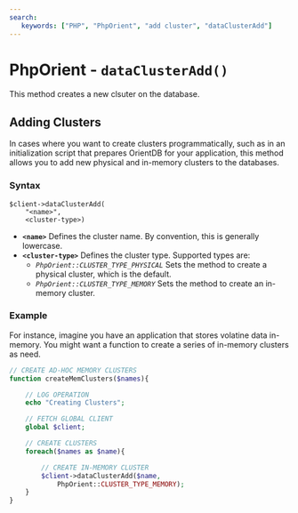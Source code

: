 ```yaml
---
search:
   keywords: ["PHP", "PhpOrient", "add cluster", "dataClusterAdd"]
---
```


# PhpOrient - `dataClusterAdd()`

This method creates a new clsuter on the database.

## Adding Clusters

In cases where you want to create clusters programmatically, such as in an initialization script that prepares OrientDB for your application, this method allows you to add new physical and in-memory clusters to the databases.

### Syntax

```
$client->dataClusterAdd(
	"<name>",
	<cluster-type>)
```

- **`<name>`** Defines the cluster name.  By convention, this is generally lowercase.
- **`<cluster-type>`** Defines the cluster type.  Supported types are:
  - *`PhpOrient::CLUSTER_TYPE_PHYSICAL`* Sets the method to create a physical cluster, which is the default. 
  - *`PhpOrient::CLUSTER_TYPE_MEMORY`* Sets the method to create an in-memory cluster.

### Example

For instance, imagine you have an application that stores volatine data in-memory.  You might want a function to create a series of in-memory clusters as need.

```php
// CREATE AD-HOC MEMORY CLUSTERS
function createMemClusters($names){

	// LOG OPERATION
	echo "Creating Clusters";

	// FETCH GLOBAL CLIENT
	global $client;

	// CREATE CLUSTERS
	foreach($names as $name){

		// CREATE IN-MEMORY CLUSTER
		$client->dataClusterAdd($name,
			PhpOrient::CLUSTER_TYPE_MEMORY);
	}
}
```
